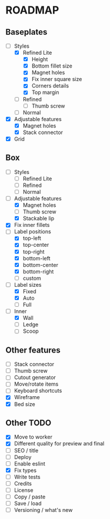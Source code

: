 # ROADMAP

## Baseplates
- [ ] Styles
  - [x] Refined Lite
    - [x] Height 
    - [x] Bottom fillet size
    - [x] Magnet holes
    - [x] Fix inner square size
    - [x] Corners details
    - [x] Top margin
  - [ ] Refined
    - [ ] Thumb screw
  - [ ] Normal
- [x] Adjustable features
  - [x] Magnet holes
  - [x] Stack connector
- [x] Grid

## Box
- [ ] Styles
  - [ ] Refined Lite
  - [ ] Refined
  - [ ] Normal
- [ ] Adjustable features
  - [x] Magnet holes
  - [ ] Thumb screw
  - [x] Stackable lip
- [x] Fix inner fillets
- [ ] Label positions
  - [x] top-left
  - [x] top-center
  - [x] top-right
  - [x] bottom-left
  - [x] bottom-center
  - [x] bottom-right
  - [ ] custom
- [ ] Label sizes
  - [x] Fixed
  - [x] Auto
  - [ ] Full
- [ ] Inner
  - [x] Wall
  - [ ] Ledge
  - [ ] Scoop

## Other features
- [ ] Stack connector
- [ ] Thumb screw
- [ ] Cutout generator
- [ ] Move/rotate items
- [ ] Keyboard shortcuts
- [x] Wireframe
- [x] Bed size

## Other TODO
- [x] Move to worker
- [x] Different quality for preview and final
- [ ] SEO / title
- [ ] Deploy
- [ ] Enable eslint
- [x] Fix types
- [ ] Write tests
- [ ] Credits
- [ ] License
- [ ] Copy / paste
- [ ] Save / load
- [ ] Versioning / what's new